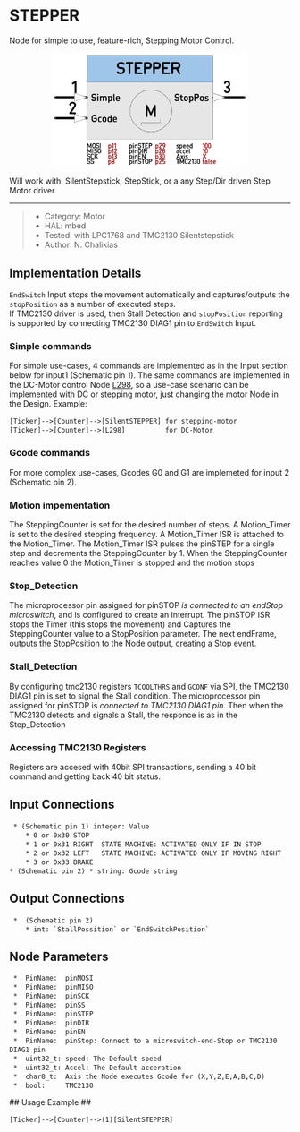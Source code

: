 # STEPPER

Node for simple to use, feature-rich, Stepping Motor Control. 
<p align="center">
<img
src="img/01.PNG"
width = 350
/>
</p>
Will work with: SilentStepstick, StepStick, or a any Step/Dir driven Step Motor driver  

----

>  *  Category: Motor
>  *  HAL: mbed
>  *  Tested: with LPC1768 and TMC2130 Silentstepstick
>  *  Author: N. Chalikias

## Implementation Details
`EndSwitch` Input stops the movement automatically and captures/outputs the `stopPosition` as a number of executed steps.  
If TMC2130 driver is used, then Stall Detection and `stopPosition` reporting is supported by connecting TMC2130 DIAG1 pin to `EndSwitch` Input.

### Simple commands
For simple use-cases, 4 commands are implemented as in the Input section below for input1 (Schematic pin 1). The same commands are implemented in the DC-Motor control Node [L298](https://github.com/nBlocksStudioNodes/nblocks_l298), so a use-case scenario can be implemented with DC or stepping motor, just changing the motor Node in the Design. Example:  
```
[Ticker]-->[Counter]-->[SilentSTEPPER] for stepping-motor
[Ticker]-->[Counter]-->[L298]          for DC-Motor
```

<!-- pagebreak -->

### Gcode commands
For more complex use-cases, Gcodes G0 and G1 are implemeted for input 2 (Schematic pin 2).

### Motion impementation
The SteppingCounter is set for the desired number of steps.
A Motion_Timer is set to the desired stepping frequency. A Motion_Timer ISR is attached to the Motion_Timer. The Motion_Timer ISR pulses the pinSTEP for a single step and decrements the SteppingCounter by 1. When the SteppingCounter reaches value 0 the Motion_Timer is stopped and the motion stops

### Stop_Detection
The microprocessor pin assigned for pinSTOP *is connected to an endStop microswitch*, and  is configured to create an interrupt. The pinSTOP ISR stops the Timer (this stops the movement) and Captures the SteppingCounter value to a StopPosition parameter. The next endFrame, outputs the StopPosition to the Node output, creating a Stop event.

### Stall_Detection
By configuring tmc2130 registers `TCOOLTHRS` and `GCONF` via SPI, the TMC2130 DIAG1 pin is set to signal the Stall condition. The microprocessor pin assigned for pinSTOP is *connected to TMC2130 DIAG1 pin*. Then when the TMC2130 detects and signals a Stall, the responce is as in the Stop_Detection 
 

### Accessing TMC2130 Registers
Registers are accesed with 40bit SPI transactions, sending a 40 bit command and getting back 40 bit status.


## Input Connections

```
 * (Schematic pin 1) integer: Value
    * 0 or 0x30 STOP  
    * 1 or 0x31 RIGHT  STATE MACHINE: ACTIVATED ONLY IF IN STOP
    * 2 or 0x32 LEFT   STATE MACHINE: ACTIVATED ONLY IF MOVING RIGHT
    * 3 or 0x33 BRAKE 
* (Schematic pin 2) * string: Gcode string
```

## Output Connections ##

```
 *  (Schematic pin 2) 
    * int: `StallPossition` or `EndSwitchPosition`
```

<!-- pagebreak -->

## Node Parameters ##

```
 *  PinName:  pinMOSI 
 *  PinName:  pinMISO 
 *  PinName:  pinSCK
 *  PinName:  pinSS
 *  PinName:  pinSTEP
 *  PinName:  pinDIR
 *  PinName:  pinEN
 *  PinName:  pinStop: Connect to a microswitch-end-Stop or TMC2130 DIAG1 pin
 *  uint32_t: speed: The Default speed
 *  uint32_t: Accel: The Default acceration
 *  char8_t:  Axis the Node executes Gcode for (X,Y,Z,E,A,B,C,D)
 *  bool:     TMC2130
```

## Usage Example ##

```
[Ticker]-->[Counter]-->(1)[SilentSTEPPER]
```




